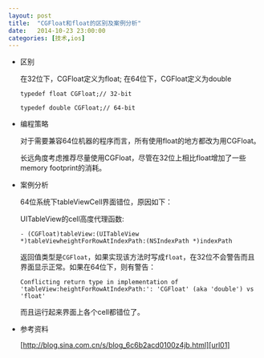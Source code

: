 ```yaml
---
layout: post
title:  "CGFloat和float的区别及案例分析"
date:   2014-10-23 23:00:00
categories: [技术,ios]
---
```


* 区别

  在32位下，CGFloat定义为float; 在64位下，CGFloat定义为double

  `typedef float CGFloat;// 32-bit`  

  `typedef double CGFloat;// 64-bit` 

* 编程策略
  
  对于需要兼容64位机器的程序而言，所有使用float的地方都改为用CGFloat。

  长远角度考虑推荐尽量使用CGFloat，尽管在32位上相比float增加了一些memory footprint的消耗。


* 案例分析

  64位系统下tableViewCell界面错位，原因如下：

  UITableView的cell高度代理函数:

  `- (CGFloat)tableView:(UITableView *)tableViewheightForRowAtIndexPath:(NSIndexPath *)indexPath`

  返回值类型是`CGFloat`，如果实现该方法时写成`float`，在32位不会警告而且界面显示正常。如果在64位下，则有警告：

  `Conflicting return type in implementation of 'tableView:heightForRowAtIndexPath:': 'CGFloat' (aka 'double') vs 'float' `

  而且运行起来界面上各个cell都错位了。

* 参考资料

  [http://blog.sina.com.cn/s/blog_6c6b2acd0100z4jb.html][url01]

[url01]:  http://blog.sina.com.cn/s/blog_6c6b2acd0100z4jb.html
